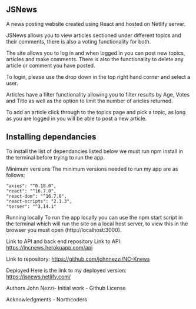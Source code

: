 ## JSNews

A news posting website created using React and hosted on Netlify server.

JSNews allows you to view articles sectioned under different topics and their comments, there is also a voting functionality for both.

The site allows you to log in and when logged in you can post new topics, articles and make comments. There is also the functionality to delete any article or comment you have posted.

To login, please use the drop down in the top right hand corner and select a user.

Articles have a filter functionality allowing you to filter results by Age, Votes and Title as well as the option to limit the number of aricles returned.

To add an article click through to the topics page and pick a topic, as long as you are logged in you will be able to post a new article.


## Installing dependancies
To install the list of dependancies listed below we must run npm install in the terminal before trying to run the app.

Minimum versions
The minimum versions needed to run my app are as follows:

    "axios": "^0.18.0",
    "react": "^16.7.0",
    "react-dom": "^16.7.0",
    "react-scripts": "2.1.3",
    "terser": "^3.14.1"

Running locally
To run the app locally you can use the npm start script in the terminal which will run the site on a local host server, to view this in the browser you must open (http://localhost:3000).

Link to API and back end repository
Link to API: https://jncnews.herokuapp.com/api

Link to repository: https://github.com/johnnezzi/NC-Knews

Deployed
Here is the link to my deployed version: https://jsnews.netlify.com/

Authors
John Nezzi- Initial work - Github License

Acknowledgments -
Northcoders
